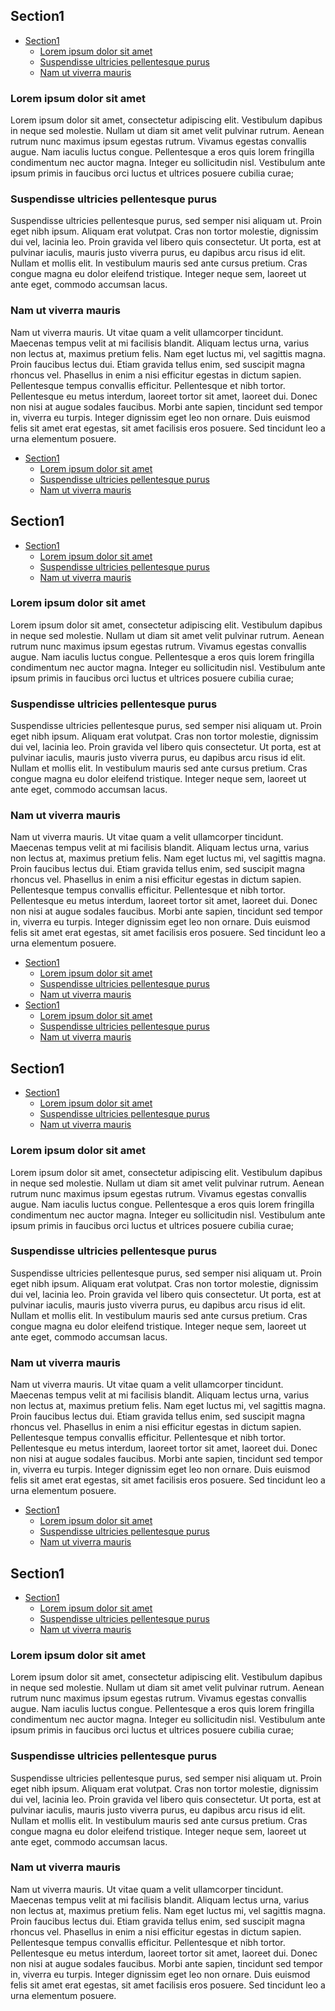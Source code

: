 ## Section1

[START toc]: <>


- [Section1](#section1)
  - [Lorem ipsum dolor sit amet](#lorem-ipsum-dolor-sit-amet)
  - [Suspendisse ultricies pellentesque purus](#suspendisse-ultricies-pellentesque-purus)
  - [Nam ut viverra mauris](#nam-ut-viverra-mauris)

[END toc]: <>

### Lorem ipsum dolor sit amet

Lorem ipsum dolor sit amet, consectetur adipiscing elit. Vestibulum dapibus in neque sed molestie. Nullam ut diam sit amet velit pulvinar rutrum. Aenean rutrum nunc maximus ipsum egestas rutrum. Vivamus egestas convallis augue. Nam iaculis luctus congue. Pellentesque a eros quis lorem fringilla condimentum nec auctor magna. Integer eu sollicitudin nisl. Vestibulum ante ipsum primis in faucibus orci luctus et ultrices posuere cubilia curae;

### Suspendisse ultricies pellentesque purus

Suspendisse ultricies pellentesque purus, sed semper nisi aliquam ut. Proin eget nibh ipsum. Aliquam erat volutpat. Cras non tortor molestie, dignissim dui vel, lacinia leo. Proin gravida vel libero quis consectetur. Ut porta, est at pulvinar iaculis, mauris justo viverra purus, eu dapibus arcu risus id elit. Nullam et mollis elit. In vestibulum mauris sed ante cursus pretium. Cras congue magna eu dolor eleifend tristique. Integer neque sem, laoreet ut ante eget, commodo accumsan lacus.

### Nam ut viverra mauris

Nam ut viverra mauris. Ut vitae quam a velit ullamcorper tincidunt. Maecenas tempus velit at mi facilisis blandit. Aliquam lectus urna, varius non lectus at, maximus pretium felis. Nam eget luctus mi, vel sagittis magna. Proin faucibus lectus dui. Etiam gravida tellus enim, sed suscipit magna rhoncus vel. Phasellus in enim a nisi efficitur egestas in dictum sapien. Pellentesque tempus convallis efficitur. Pellentesque et nibh tortor. Pellentesque eu metus interdum, laoreet tortor sit amet, laoreet dui. Donec non nisi at augue sodales faucibus. Morbi ante sapien, tincidunt sed tempor in, viverra eu turpis. Integer dignissim eget leo non ornare. Duis euismod felis sit amet erat egestas, sit amet facilisis eros posuere. Sed tincidunt leo a urna elementum posuere.

[START toc]: <>

- [Section1](#section1)
  - [Lorem ipsum dolor sit amet](#lorem-ipsum-dolor-sit-amet)
  - [Suspendisse ultricies pellentesque purus](#suspendisse-ultricies-pellentesque-purus)
  - [Nam ut viverra mauris](#nam-ut-viverra-mauris)

[END toc]: <>

## Section1

[START toc]: <>


- [Section1](#section1)
  - [Lorem ipsum dolor sit amet](#lorem-ipsum-dolor-sit-amet)
  - [Suspendisse ultricies pellentesque purus](#suspendisse-ultricies-pellentesque-purus)
  - [Nam ut viverra mauris](#nam-ut-viverra-mauris)

[END toc]: <>

### Lorem ipsum dolor sit amet

Lorem ipsum dolor sit amet, consectetur adipiscing elit. Vestibulum dapibus in neque sed molestie. Nullam ut diam sit amet velit pulvinar rutrum. Aenean rutrum nunc maximus ipsum egestas rutrum. Vivamus egestas convallis augue. Nam iaculis luctus congue. Pellentesque a eros quis lorem fringilla condimentum nec auctor magna. Integer eu sollicitudin nisl. Vestibulum ante ipsum primis in faucibus orci luctus et ultrices posuere cubilia curae;

### Suspendisse ultricies pellentesque purus

Suspendisse ultricies pellentesque purus, sed semper nisi aliquam ut. Proin eget nibh ipsum. Aliquam erat volutpat. Cras non tortor molestie, dignissim dui vel, lacinia leo. Proin gravida vel libero quis consectetur. Ut porta, est at pulvinar iaculis, mauris justo viverra purus, eu dapibus arcu risus id elit. Nullam et mollis elit. In vestibulum mauris sed ante cursus pretium. Cras congue magna eu dolor eleifend tristique. Integer neque sem, laoreet ut ante eget, commodo accumsan lacus.

### Nam ut viverra mauris

Nam ut viverra mauris. Ut vitae quam a velit ullamcorper tincidunt. Maecenas tempus velit at mi facilisis blandit. Aliquam lectus urna, varius non lectus at, maximus pretium felis. Nam eget luctus mi, vel sagittis magna. Proin faucibus lectus dui. Etiam gravida tellus enim, sed suscipit magna rhoncus vel. Phasellus in enim a nisi efficitur egestas in dictum sapien. Pellentesque tempus convallis efficitur. Pellentesque et nibh tortor. Pellentesque eu metus interdum, laoreet tortor sit amet, laoreet dui. Donec non nisi at augue sodales faucibus. Morbi ante sapien, tincidunt sed tempor in, viverra eu turpis. Integer dignissim eget leo non ornare. Duis euismod felis sit amet erat egestas, sit amet facilisis eros posuere. Sed tincidunt leo a urna elementum posuere.

[START toc]: <>

- [Section1](#section1)
  - [Lorem ipsum dolor sit amet](#lorem-ipsum-dolor-sit-amet)
  - [Suspendisse ultricies pellentesque purus](#suspendisse-ultricies-pellentesque-purus)
  - [Nam ut viverra mauris](#nam-ut-viverra-mauris)
- [Section1](#section1-1)
  - [Lorem ipsum dolor sit amet](#lorem-ipsum-dolor-sit-amet-1)
  - [Suspendisse ultricies pellentesque purus](#suspendisse-ultricies-pellentesque-purus-1)
  - [Nam ut viverra mauris](#nam-ut-viverra-mauris-1)

[END toc]: <>

## Section1

[START toc]: <>


- [Section1](#section1)
  - [Lorem ipsum dolor sit amet](#lorem-ipsum-dolor-sit-amet)
  - [Suspendisse ultricies pellentesque purus](#suspendisse-ultricies-pellentesque-purus)
  - [Nam ut viverra mauris](#nam-ut-viverra-mauris)

[END toc]: <>

### Lorem ipsum dolor sit amet

Lorem ipsum dolor sit amet, consectetur adipiscing elit. Vestibulum dapibus in neque sed molestie. Nullam ut diam sit amet velit pulvinar rutrum. Aenean rutrum nunc maximus ipsum egestas rutrum. Vivamus egestas convallis augue. Nam iaculis luctus congue. Pellentesque a eros quis lorem fringilla condimentum nec auctor magna. Integer eu sollicitudin nisl. Vestibulum ante ipsum primis in faucibus orci luctus et ultrices posuere cubilia curae;

### Suspendisse ultricies pellentesque purus

Suspendisse ultricies pellentesque purus, sed semper nisi aliquam ut. Proin eget nibh ipsum. Aliquam erat volutpat. Cras non tortor molestie, dignissim dui vel, lacinia leo. Proin gravida vel libero quis consectetur. Ut porta, est at pulvinar iaculis, mauris justo viverra purus, eu dapibus arcu risus id elit. Nullam et mollis elit. In vestibulum mauris sed ante cursus pretium. Cras congue magna eu dolor eleifend tristique. Integer neque sem, laoreet ut ante eget, commodo accumsan lacus.

### Nam ut viverra mauris

Nam ut viverra mauris. Ut vitae quam a velit ullamcorper tincidunt. Maecenas tempus velit at mi facilisis blandit. Aliquam lectus urna, varius non lectus at, maximus pretium felis. Nam eget luctus mi, vel sagittis magna. Proin faucibus lectus dui. Etiam gravida tellus enim, sed suscipit magna rhoncus vel. Phasellus in enim a nisi efficitur egestas in dictum sapien. Pellentesque tempus convallis efficitur. Pellentesque et nibh tortor. Pellentesque eu metus interdum, laoreet tortor sit amet, laoreet dui. Donec non nisi at augue sodales faucibus. Morbi ante sapien, tincidunt sed tempor in, viverra eu turpis. Integer dignissim eget leo non ornare. Duis euismod felis sit amet erat egestas, sit amet facilisis eros posuere. Sed tincidunt leo a urna elementum posuere.

[START toc]: <>

- [Section1](#section1)
  - [Lorem ipsum dolor sit amet](#lorem-ipsum-dolor-sit-amet)
  - [Suspendisse ultricies pellentesque purus](#suspendisse-ultricies-pellentesque-purus)
  - [Nam ut viverra mauris](#nam-ut-viverra-mauris)

[END toc]: <>

## Section1

[START toc]: <>


- [Section1](#section1)
  - [Lorem ipsum dolor sit amet](#lorem-ipsum-dolor-sit-amet)
  - [Suspendisse ultricies pellentesque purus](#suspendisse-ultricies-pellentesque-purus)
  - [Nam ut viverra mauris](#nam-ut-viverra-mauris)

[END toc]: <>

### Lorem ipsum dolor sit amet

Lorem ipsum dolor sit amet, consectetur adipiscing elit. Vestibulum dapibus in neque sed molestie. Nullam ut diam sit amet velit pulvinar rutrum. Aenean rutrum nunc maximus ipsum egestas rutrum. Vivamus egestas convallis augue. Nam iaculis luctus congue. Pellentesque a eros quis lorem fringilla condimentum nec auctor magna. Integer eu sollicitudin nisl. Vestibulum ante ipsum primis in faucibus orci luctus et ultrices posuere cubilia curae;

### Suspendisse ultricies pellentesque purus

Suspendisse ultricies pellentesque purus, sed semper nisi aliquam ut. Proin eget nibh ipsum. Aliquam erat volutpat. Cras non tortor molestie, dignissim dui vel, lacinia leo. Proin gravida vel libero quis consectetur. Ut porta, est at pulvinar iaculis, mauris justo viverra purus, eu dapibus arcu risus id elit. Nullam et mollis elit. In vestibulum mauris sed ante cursus pretium. Cras congue magna eu dolor eleifend tristique. Integer neque sem, laoreet ut ante eget, commodo accumsan lacus.

### Nam ut viverra mauris

Nam ut viverra mauris. Ut vitae quam a velit ullamcorper tincidunt. Maecenas tempus velit at mi facilisis blandit. Aliquam lectus urna, varius non lectus at, maximus pretium felis. Nam eget luctus mi, vel sagittis magna. Proin faucibus lectus dui. Etiam gravida tellus enim, sed suscipit magna rhoncus vel. Phasellus in enim a nisi efficitur egestas in dictum sapien. Pellentesque tempus convallis efficitur. Pellentesque et nibh tortor. Pellentesque eu metus interdum, laoreet tortor sit amet, laoreet dui. Donec non nisi at augue sodales faucibus. Morbi ante sapien, tincidunt sed tempor in, viverra eu turpis. Integer dignissim eget leo non ornare. Duis euismod felis sit amet erat egestas, sit amet facilisis eros posuere. Sed tincidunt leo a urna elementum posuere.
